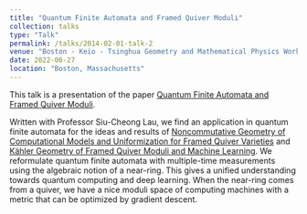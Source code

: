 ```yaml
---
title: "Quantum Finite Automata and Framed Quiver Moduli"
collection: talks
type: "Talk"
permalink: /talks/2014-02-01-talk-2
venue: "Boston - Keio - Tsinghua Geometry and Mathematical Physics Workshop"
date: 2022-06-27
location: "Boston, Massachusetts"
---
```


This talk is a presentation of the paper [Quantum Finite Automata and Framed Quiver Moduli](https://g-jeffreys.github.io/publication/2010-10-01-paper-title-number-2).

Written with Professor Siu-Cheong Lau, we find an application in quantum finite automata for the ideas and results of [Noncommutative Geometry of Computational Models and Uniformization for Framed Quiver Varieties](https://g-jeffreys.github.io/publication/2009-10-01-paper-title-number-1) and [Kähler Geometry of Framed Quiver Moduli and Machine Learning](https://g-jeffreys.github.io/publication/2015-10-01-paper-title-number-3). We reformulate quantum finite automata with multiple-time measurements using the algebraic notion of a near-ring. This gives a unified understanding towards quantum computing and deep learning. When the near-ring comes from a quiver, we have a nice moduli space of computing machines with a metric that can be optimized by gradient descent.
